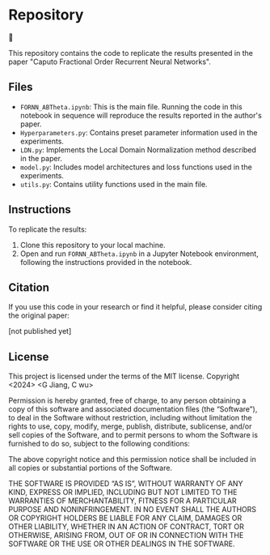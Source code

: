 # Repository
 :rocket: 

This repository contains the code to replicate the results presented in the paper "Caputo Fractional Order Recurrent Neural Networks". 

## Files

- `FORNN_ABTheta.ipynb`: This is the main file. Running the code in this notebook in sequence will reproduce the results reported in the author's paper.
- `Hyperparameters.py`: Contains preset parameter information used in the experiments.
- `LDN.py`: Implements the Local Domain Normalization method described in the paper.
- `model.py`: Includes model architectures and loss functions used in the experiments.
- `utils.py`: Contains utility functions used in the main file.

## Instructions

To replicate the results:

1. Clone this repository to your local machine.
2. Open and run `FORNN_ABTheta.ipynb` in a Jupyter Notebook environment, following the instructions provided in the notebook.

## Citation

If you use this code in your research or find it helpful, please consider citing the original paper:

[not published yet]

## License

This project is licensed under the terms of the MIT license.
Copyright <2024> <G Jiang, C wu>

Permission is hereby granted, free of charge, to any person obtaining a copy of this software and associated documentation files (the “Software”), to deal in the Software without restriction, including without limitation the rights to use, copy, modify, merge, publish, distribute, sublicense, and/or sell copies of the Software, and to permit persons to whom the Software is furnished to do so, subject to the following conditions:

The above copyright notice and this permission notice shall be included in all copies or substantial portions of the Software.

THE SOFTWARE IS PROVIDED “AS IS”, WITHOUT WARRANTY OF ANY KIND, EXPRESS OR IMPLIED, INCLUDING BUT NOT LIMITED TO THE WARRANTIES OF MERCHANTABILITY, FITNESS FOR A PARTICULAR PURPOSE AND NONINFRINGEMENT. IN NO EVENT SHALL THE AUTHORS OR COPYRIGHT HOLDERS BE LIABLE FOR ANY CLAIM, DAMAGES OR OTHER LIABILITY, WHETHER IN AN ACTION OF CONTRACT, TORT OR OTHERWISE, ARISING FROM, OUT OF OR IN CONNECTION WITH THE SOFTWARE OR THE USE OR OTHER DEALINGS IN THE SOFTWARE.

